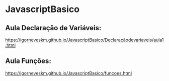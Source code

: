 # JavascriptBasico

## Aula Declaração de Variáveis:
https://igorneveskm.github.io/JavascriptBasico/Declaraçãodevariaveis/aula1.html

## Aula Funções:
https://igorneveskm.github.io/JavascriptBasico/funcoes.html

